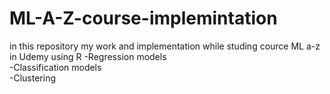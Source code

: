 # ML-A-Z-course-implemintation
in this repository my work and implementation while studing cource ML a-z in Udemy using R
     -Regression models  
     -Classification models  
     -Clustering  
